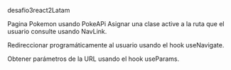 desafio3react2Latam

Pagina Pokemon usando PokeAPi Asignar una clase active a la ruta que el usuario consulte usando NavLink.

Redireccionar programáticamente al usuario usando el hook useNavigate.

Obtener parámetros de la URL usando el hook useParams.
